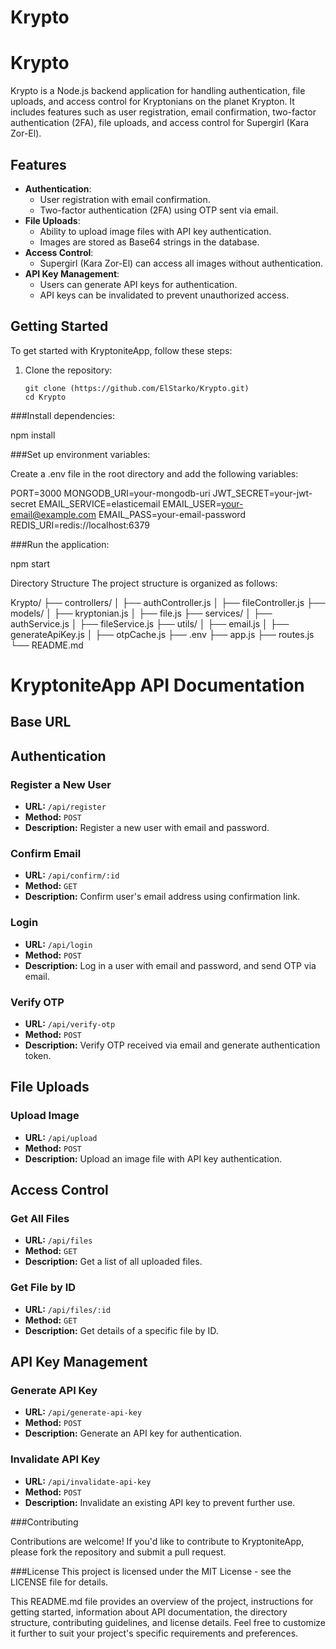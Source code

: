 # Krypto

# Krypto

Krypto is a Node.js backend application for handling authentication, file uploads, and access control for Kryptonians on the planet Krypton. It includes features such as user registration, email confirmation, two-factor authentication (2FA), file uploads, and access control for Supergirl (Kara Zor-El).

## Features

- **Authentication**:
  - User registration with email confirmation.
  - Two-factor authentication (2FA) using OTP sent via email.
- **File Uploads**:
  - Ability to upload image files with API key authentication.
  - Images are stored as Base64 strings in the database.
- **Access Control**:
  - Supergirl (Kara Zor-El) can access all images without authentication.
- **API Key Management**:
  - Users can generate API keys for authentication.
  - API keys can be invalidated to prevent unauthorized access.

## Getting Started

To get started with KryptoniteApp, follow these steps:

1. Clone the repository:

   ```
   git clone (https://github.com/ElStarko/Krypto.git)
   cd Krypto
   ```

###Install dependencies:

npm install

###Set up environment variables:

Create a .env file in the root directory and add the following variables:

  PORT=3000
  MONGODB_URI=your-mongodb-uri
  JWT_SECRET=your-jwt-secret
  EMAIL_SERVICE=elasticemail
  EMAIL_USER=your-email@example.com
  EMAIL_PASS=your-email-password
  REDIS_URI=redis://localhost:6379

###Run the application:

npm start

Directory Structure
The project structure is organized as follows:

Krypto/
├── controllers/
│   ├── authController.js
│   ├── fileController.js
├── models/
│   ├── kryptonian.js
│   ├── file.js
├── services/
│   ├── authService.js
│   ├── fileService.js
├── utils/
│   ├── email.js
│   ├── generateApiKey.js
│   ├── otpCache.js
├── .env
├── app.js
├── routes.js
└── README.md


# KryptoniteApp API Documentation

## Base URL

## Authentication

### Register a New User

- **URL:** `/api/register`
- **Method:** `POST`
- **Description:** Register a new user with email and password.

### Confirm Email

- **URL:** `/api/confirm/:id`
- **Method:** `GET`
- **Description:** Confirm user's email address using confirmation link.

### Login

- **URL:** `/api/login`
- **Method:** `POST`
- **Description:** Log in a user with email and password, and send OTP via email.

### Verify OTP

- **URL:** `/api/verify-otp`
- **Method:** `POST`
- **Description:** Verify OTP received via email and generate authentication token.

## File Uploads

### Upload Image

- **URL:** `/api/upload`
- **Method:** `POST`
- **Description:** Upload an image file with API key authentication.

## Access Control

### Get All Files

- **URL:** `/api/files`
- **Method:** `GET`
- **Description:** Get a list of all uploaded files.

### Get File by ID

- **URL:** `/api/files/:id`
- **Method:** `GET`
- **Description:** Get details of a specific file by ID.

## API Key Management

### Generate API Key

- **URL:** `/api/generate-api-key`
- **Method:** `POST`
- **Description:** Generate an API key for authentication.

### Invalidate API Key

- **URL:** `/api/invalidate-api-key`
- **Method:** `POST`
- **Description:** Invalidate an existing API key to prevent further use.

 ###Contributing

Contributions are welcome! If you'd like to contribute to KryptoniteApp, please fork the repository and submit a pull request.

###License
This project is licensed under the MIT License - see the LICENSE file for details.

This README.md file provides an overview of the project, instructions for getting started, information about API documentation, the directory structure, contributing guidelines, and license details. Feel free to customize it further to suit your project's specific requirements and preferences.

